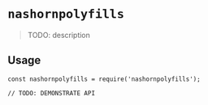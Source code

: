 # `nashornpolyfills`

> TODO: description

## Usage

```
const nashornpolyfills = require('nashornpolyfills');

// TODO: DEMONSTRATE API
```
